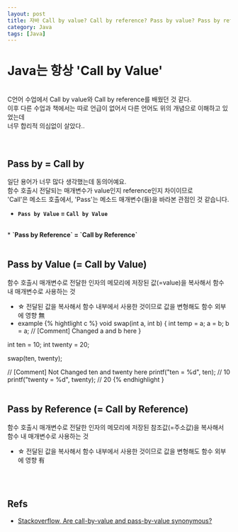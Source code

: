 ```yaml
---
layout: post
title: 자바 Call by value? Call by reference? Pass by value? Pass by reference?
category: Java
tags: [Java]
---
```


# Java는 항상 'Call by Value'
<br/>
C언어 수업에서 Call by value와 Call by reference를 배웠던 것 같다.<br>
이후 다른 수업과 책에서는 따로 언급이 없어서 다른 언어도 위의 개념으로 이해하고 있었는데<br>
너무 합리적 의심없이 살았다..<br>
<br/><br/>

## Pass by = Call by
일단 용어가 너무 많다 생각했는데 동의어예요.<br/>
함수 호출시 전달되는 매개변수가 value인지 reference인지 차이이므로<br/>
'Call'은 메소드 호출에서, 'Pass'는 메소드 매개변수(들)을 바라본 관점인 것 같습니다.<br/>
* <strong>`Pass by Value` = `Call by Value`</strong>
<br/>
* <strong>`Pass by Reference` = `Call by Reference`</strong>
<br/>
<br/>

## Pass by Value (= Call by Value)
함수 호출시 매개변수로 전달한 인자의 메모리에 저장된 값(=value)을 복사해서 함수 내 매개변수로 사용하는 것<br>
* ☆ 전달된 값을 복사해서 함수 내부에서 사용한 것이므로 값을 변형해도 함수 외부에 영향 無
* example
{% hightlight c %}
void swap(int a, int b) {
 int temp = a;
 a = b;
 b = a;
 // [Comment] Changed a and b here 
}

int ten = 10;
int twenty = 20;

swap(ten, twenty);

// [Comment] Not Changed ten and twenty here 
printf("ten = %d", ten); // 10
printf("twenty = %d", twenty); // 20
{% endhighlight }
<br/>
<br/>

## Pass by Reference (= Call by Reference)
함수 호출시 매개변수로 전달한 인자의 메모리에 저장된 참조값(=주소값)을 복사해서 함수 내 매개변수로 사용하는 것<br>
* ☆ 전달된 값을 복사해서 함수 내부에서 사용한 것이므로 값을 변형해도 함수 외부에 영향 有

<br/>
<br/>



## Refs

* [Stackoverflow, Are call-by-value and pass-by-value synonymous?](https://stackoverflow.com/a/4987266)

